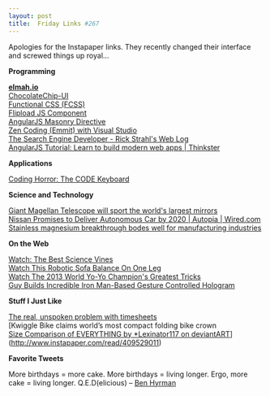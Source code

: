 ```yaml
---
layout: post
title:  Friday Links #267
---
```

Apologies for the Instapaper links. They recently changed their interface and screwed things up royal…

**Programming**

[**elmah.io**](http://www.instapaper.com/read/409510153)  
[ChocolateChip-UI](http://www.instapaper.com/read/409589061)  
[Functional CSS (FCSS)](http://www.instapaper.com/read/408973909)  
[Flipload JS Component](http://www.instapaper.com/read/409512805)  
[AngularJS Masonry Directive](http://www.instapaper.com/read/408487975)  
[Zen Coding (Emmit) with Visual Studio](http://www.instapaper.com/read/409247088)  
[The Search Engine Developer - Rick Strahl's Web Log](http://www.instapaper.com/read/408113914)  
[AngularJS Tutorial: Learn to build modern web apps | Thinkster](http://www.instapaper.com/read/409241783)

**Applications**

[Coding Horror: The CODE Keyboard](http://www.instapaper.com/read/408987456)

**Science and Technology**

[Giant Magellan Telescope will sport the world's largest mirrors](http://www.instapaper.com/read/409257384)  
[Nissan Promises to Deliver Autonomous Car by 2020 | Autopia | Wired.com](http://www.instapaper.com/read/408821078)  
[Stainless magnesium breakthrough bodes well for manufacturing industries](http://www.instapaper.com/read/409249167)

**On the Web**

[Watch: The Best Science Vines](http://www.instapaper.com/read/408991525)  
[Watch This Robotic Sofa Balance On One Leg](http://www.instapaper.com/read/408486806)  
[Watch The 2013 World Yo-Yo Champion's Greatest Tricks](http://www.instapaper.com/read/408117514)[  
](http://www.instapaper.com/read/409529011)[Guy Builds Incredible Iron Man-Based Gesture Controlled Hologram](http://www.instapaper.com/read/409511593)

**Stuff I Just Like**

[The real, unspoken problem with timesheets](http://www.instapaper.com/read/408759381)  
[Kwiggle Bike claims world’s most compact folding bike crown  
[Size Comparison of EVERYTHING by *Lexinator117 on deviantART](http://www.instapaper.com/read/408701610)](http://www.instapaper.com/read/409529011)

**Favorite Tweets**

More birthdays = more cake. More birthdays = living longer. Ergo, more cake = living longer. Q.E.D(elicious) – [Ben Hyrman](https://twitter.com/hyrmn)
